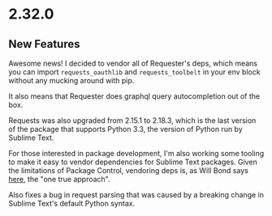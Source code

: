 # 2.32.0

## New Features

Awesome news! I decided to vendor all of Requester's deps, which means you can import `requests_oauthlib` and `requests_toolbelt` in your env block without any mucking around with pip.

It also means that Requester does graphql query autocompletion out of the box.

Requests was also upgraded from 2.15.1 to 2.18.3, which is the last version of the package that supports Python 3.3, the version of Python run by Sublime Text.

For those interested in package development, I'm also working some tooling to make it easy to vendor dependencies for Sublime Text packages. Given the limitations of Package Control, vendoring deps is, as Will Bond says [here](https://github.com/wbond/package_control/issues/825), the "one true approach".

Also fixes a bug in request parsing that was caused by a breaking change in Sublime Text's default Python syntax.
